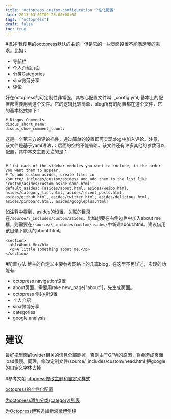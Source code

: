 ```yaml
---
title: "octopress custom-configuration 个性化配置"
date: 2013-03-01T09:25:00+08:00
tags: ["octopress"] 
draft: false
toc: true
---
```

#概述
我使用的octopress默认的主题，但是它的一些页面设置不能满足我的需求。比如：

* 导航栏
* 个人介绍页面
* 分类Categories
* sina微薄分享
* 评论

好在octopress的可定制性非常强，其核心配置文件叫 `_config.yml,  基本上的配置都需要用到这个文件。它的逻辑比较简单，blog所有的配置都在这个文件，它的基本格式如下：

```
# Disqus Comments
disqus_short_name: 
disqus_show_comment_count:
```

这是一个第三方的评论插件，通过简单的设置即可实现blog中加入评论。注意，该文件是基于yaml语法，：后面的空格不能省略。该文件还有许多其他的参数可以配置，其中本文主要关注的是：

```

# list each of the sidebar modules you want to include, in the order you want them to appear.
# To add custom asides, create files in /source/_includes/custom/asides/ and add them to the list like 'custom/asides/custom_aside_name.html'
default_asides: [asides/about.html, asides/weibo.html, asides/category_list.html, asides/recent_posts.html, asides/github.html, asides/twitter.html, asides/delicious.html, asides/pinboard.html, asides/googleplus.html]

```
如注释中提到，asides的设置，关联的目录在`/source/\_includes/custom/asides`。比如想要在右侧边栏中加入about me框，则需要在`/source/\_includes/custom/asides/`中新建about.html。建议借用该目录下默认的about.html。

```
<section>
  <h1>About Me</h1>
  <p>A little something about me.</p>
</section>

```
<!--more-->

#配置方法
博主的自定义主要参考网络上的几篇blog，在这里不再详述，实现的功能有:

* octopress navigation设置
* about页面，需要用rake new_page["about"]，先生成页面。
* octopress 侧边栏设置
* 个人介绍
* sina微博分享
* categories
* google analysis

# 建议
最好把里面的twitter相关的信息全部删掉，否则由于GFW的原因，将会造成页面load很慢。同理，修改定制文件/source/_includes/custom/head.html 把google的自定义字体去掉

#参考文献
[ctopress修改主题和自定义样式](http://yanping.me/cn/blog/2012/01/07/theming-and-customization/)

[octopress的个性化配置](http://linyi.herokuapp.com/blog/config-octopress.html)

[为octopress添加分类(category)列表](http://codemacro.com/2012/07/18/add-category-list-to-octopress/)

[为Octopress博客追加新浪微博侧栏](http://programus.github.com/blog/2012/03/03/add-weibo-sidebar-into-octopress/)

